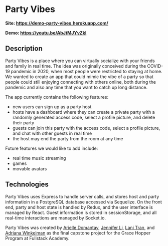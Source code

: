 # Party Vibes

**Site: https://demo-party-vibes.herokuapp.com/**

**Demo: https://youtu.be/AbJtMJYvZkI**

## Description

Party Vibes is a place where you can virtually socialize with your friends and family in real time. The idea was originally conceived during the COVID-19 pandemic in 2020, when most people were restricted to staying at home. We wanted to create an app that could mimic the vibe of a party so that people could still enjoying connecting with others online, both during the pandemic and also any time that you want to catch up long distance.

The app currently contains the following features:

* new users can sign up as a party host
* hosts have a dashboard where they can create a private party with a randomly generated access code, select a profile picture, and delete their party
* guests can join this party with the access code, select a profile picture, and chat with other guests in real time
* the host may end the party from the room at any time

Future features we would like to add include:

* real time music streaming
* games
* movable avatars

## Technologies

Party Vibes uses Express to handle server calls, and stores host and party informatioin in a PostgreSQL database accessed via Sequelize. On the front end, party and host state is handled by Redux, and the user interface is managed by React. Guest information is stored in sessionStorage, and all real-time interactions are managed by Socket.io.

Party Vibes was created by [Arielle Domantay](https://github.com/ArielleDOM), [Jennifer Li](https://github.com/jli09), [Lani Tran](https://github.com/lawnee), and [Adriana Winkelman](https://github.com/Awinkelman) as the final capstone project for the Grace Hopper Program at Fullstack Academy.
